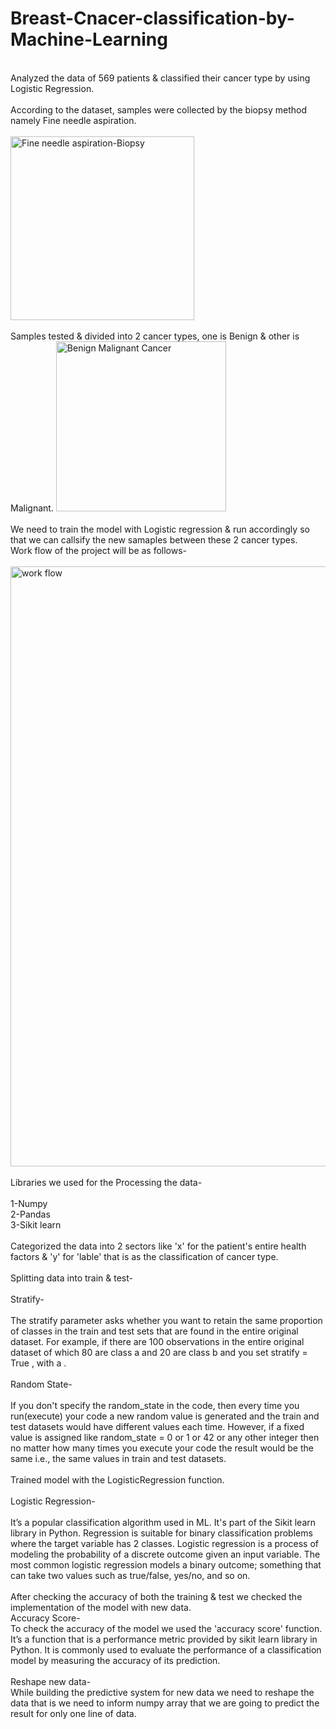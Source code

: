 # Breast-Cnacer-classification-by-Machine-Learning
<br>
Analyzed the data of 569 patients & classified their cancer type by using Logistic Regression.
<br>
<br>
According to the dataset, samples were collected by the biopsy method namely Fine needle aspiration.
<br>
<br>
<img width="294" alt="Fine needle aspiration-Biopsy" src="https://github.com/Akshay3190/Breast-Cnacer-classification-by-Machine-Learning/assets/149465028/0ff98581-d5ed-46aa-b2bc-31c9f73e72e3">
<br>
<br>
Samples tested & divided into 2 cancer types, one is Benign & other is Malignant.
<img width="272" alt="Benign   Malignant Cancer" src="https://github.com/Akshay3190/Breast-Cnacer-classification-by-Machine-Learning/assets/149465028/5d6ef7f3-e641-4511-a879-ae85429774e4">
<br>
<br>
We need to train the model with Logistic regression & run accordingly so that we can callsify the new samaples between these 2 cancer types.
<br>
Work flow of the project will be as follows-
<br>
<br>
<img width="960" alt="work flow" src="https://github.com/Akshay3190/Breast-Cnacer-classification-by-Machine-Learning/assets/149465028/9ac81825-796a-4012-a765-efb94b566aa9">
<br>
<br>
Libraries we used for the Processing the data-
<br>
<br>
1-Numpy
<br>
2-Pandas
<br>
3-Sikit learn
<br>
<br>
Categorized the data into 2 sectors like 'x' for the patient's entire health factors & 'y' for 'lable' that is as the classification of cancer type.
<br>
<br>
Splitting data into train & test-
<br>
<br>
Stratify-
<br>
<br>
The stratify parameter asks whether you want to retain the same proportion of classes in the train and test sets that are found in the entire original dataset. For example, if there are 100 observations in the entire original dataset of which 80 are class a and 20 are class b and you set stratify = True , with a .
<br>
<br>
Random State-
<br>
<br>
If you don't specify the random_state in the code, then every time you run(execute) your code a new random value is generated and the train and test datasets would have different values each time. However, if a fixed value is assigned like random_state = 0 or 1 or 42 or any other integer then no matter how many times you execute your code the result would be the same i.e., the same values in train and test datasets.
<br>
<br>
Trained model with the LogisticRegression function.
<br>
<br>
Logistic Regression-
<br>
<br>
It’s a popular classification algorithm used in ML. It's part of  the Sikit learn library  in Python. Regression is suitable for binary classification problems where the target variable has 2 classes. Logistic regression is a process of modeling the probability of a discrete outcome given an input variable. The most common logistic regression models a binary outcome; something that can take two values such as true/false, yes/no, and so on.
<br>
<br>
After checking the accuracy of both the training & test we checked the implementation of the model with new data.
<br>
Accuracy Score-
<br>
To check the accuracy of the model we used the 'accuracy score' function.
<br>
It’s a function that is a performance metric provided by sikit learn library  in Python. It is commonly used to evaluate the performance of a classification model by measuring the accuracy of its prediction.
<br>
<br>
Reshape new data-
<br>
While building the predictive system for new data we need to reshape the data that is we need to inform numpy array that we are going to predict the result for only one line of data.
